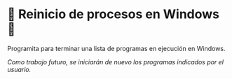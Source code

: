 # 🔪 Reinicio de procesos en Windows 🔪
Programita para terminar una lista de programas en ejecución en Windows. 

_Como trabajo futuro, se iniciarán de nuevo los programas indicados por el usuario._
